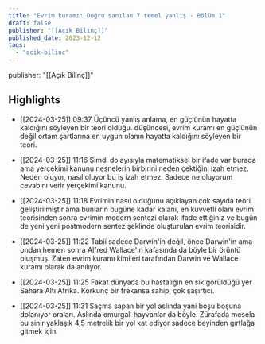 ```yaml
---
title: "Evrim kuramı: Doğru sanılan 7 temel yanlış - Bölüm 1"
draft: false
publisher: "[[Açık Bilinç]]"
published_date: 2023-12-12
tags:
  - "acik-bilinc"
---
```

publisher: "[[Açık Bilinç]]"


## Highlights
* [[2024-03-25]] 09:37  Üçüncü yanlış anlama, en güçlünün hayatta kaldığını söyleyen bir teori olduğu. düşüncesi, evrim kuramı en güçlünün değil ortam şartlarına en uygun olanın hayatta kaldığını söyleyen bir teori.

* [[2024-03-25]] 11:16  Şimdi dolayısıyla matematiksel bir ifade var burada ama yerçekimi kanunu nesnelerin birbirini neden çektiğini izah etmez. Neden oluyor, nasıl oluyor bu iş izah etmez. Sadece ne oluyorum cevabını verir yerçekimi kanunu.

* [[2024-03-25]] 11:18  Evrimin nasıl olduğunu açıklayan çok sayıda teori geliştirilmiştir ama bunların bugüne kadar kalanı, en kuvvetli olanı evrim teorisinden sonra evrimin modern sentezi olarak ifade ettiğiniz ve bugün de yeni yeni postmodern sentez şeklinde oluşturulan evrim teorisidir.

* [[2024-03-25]] 11:22  Tabii sadece Darwin'in değil, önce Darwin'in ama ondan hemen sonra Alfred Wallace'ın kafasında da böyle bir örüntü oluşmuş. Zaten evrim kuramı kimileri tarafından Darwin ve Wallace kuramı olarak da anılıyor.

* [[2024-03-25]] 11:25  Fakat dünyada bu hastalığın en sık görüldüğü yer Sahara Altı Afrika. Korkunç bir frekansa sahip, çok şaşırtıcı.

* [[2024-03-25]] 11:31  Saçma sapan bir yol aslında yani boşu boşuna dolanıyor oraları. Aslında omurgalı hayvanlar da böyle. Zürafada mesela bu sinir yaklaşık 4,5 metrelik bir yol kat ediyor sadece beyinden gırtlağa gitmek için.

